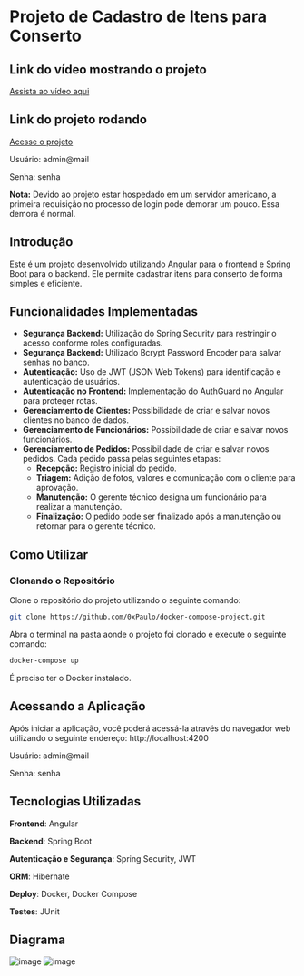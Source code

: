 # Projeto de Cadastro de Itens para Conserto

## Link do vídeo mostrando o projeto

[Assista ao vídeo aqui](https://youtu.be/tJ1Qi8p4XcM)
## Link do projeto rodando

[Acesse o projeto](https://sistema-projeto-angular.netlify.app/)

Usuário: admin@mail

Senha: senha

**Nota:** Devido ao projeto estar hospedado em um servidor americano, a primeira requisição no processo de login pode demorar um pouco. Essa demora é normal.

## Introdução

Este é um projeto desenvolvido utilizando Angular para o frontend e Spring Boot para o backend. Ele permite cadastrar itens para conserto de forma simples e eficiente.

## Funcionalidades Implementadas

- **Segurança Backend:** Utilização do Spring Security para restringir o acesso conforme roles configuradas.
- **Segurança Backend:** Utilizado Bcrypt Password Encoder para salvar senhas no banco.
- **Autenticação:** Uso de JWT (JSON Web Tokens) para identificação e autenticação de usuários.
- **Autenticação no Frontend:** Implementação do AuthGuard no Angular para proteger rotas.
- **Gerenciamento de Clientes:** Possibilidade de criar e salvar novos clientes no banco de dados.
- **Gerenciamento de Funcionários:** Possibilidade de criar e salvar novos funcionários.
- **Gerenciamento de Pedidos:** Possibilidade de criar e salvar novos pedidos. Cada pedido passa pelas seguintes etapas:
  - **Recepção:** Registro inicial do pedido.
  - **Triagem:** Adição de fotos, valores e comunicação com o cliente para aprovação.
  - **Manutenção:** O gerente técnico designa um funcionário para realizar a manutenção.
  - **Finalização:** O pedido pode ser finalizado após a manutenção ou retornar para o gerente técnico.

## Como Utilizar

### Clonando o Repositório

Clone o repositório do projeto utilizando o seguinte comando:

```sh
git clone https://github.com/0xPaulo/docker-compose-project.git
```
Abra o terminal na pasta aonde o projeto foi clonado e execute o seguinte comando:
```sh
docker-compose up
```
É preciso ter o Docker instalado.

## Acessando a Aplicação

Após iniciar a aplicação, você poderá acessá-la através do navegador web utilizando o seguinte endereço:
http://localhost:4200

Usuário: admin@mail

Senha: senha

## Tecnologias Utilizadas

**Frontend**: Angular

**Backend**: Spring Boot

**Autenticação e Segurança**: Spring Security, JWT

**ORM**: Hibernate 

**Deploy**: Docker, Docker Compose

**Testes**: JUnit

## Diagrama

![image](https://github.com/0xPaulo/betha-angular-project/assets/102301140/855c050b-b2f4-4f7b-8484-830bd29de580)
![image](https://github.com/0xPaulo/betha-angular-project/assets/102301140/906ef9da-9503-42d0-8624-12f485b0d3bb)

